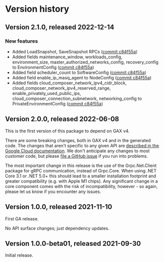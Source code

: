 # Version history

## Version 2.1.0, released 2022-12-14

### New features

- Added LoadSnapshot, SaveSnapshot RPCs ([commit c84f55a](https://github.com/googleapis/google-cloud-dotnet/commit/c84f55a6901a487e1f9494ac73a7ce0dcaf9dfa4))
- Added fields maintenance_window, workloads_config, environment_size, master_authorized_networks_config, recovery_config to EnvironmentConfig ([commit c84f55a](https://github.com/googleapis/google-cloud-dotnet/commit/c84f55a6901a487e1f9494ac73a7ce0dcaf9dfa4))
- Added field scheduler_count to SoftwareConfig ([commit c84f55a](https://github.com/googleapis/google-cloud-dotnet/commit/c84f55a6901a487e1f9494ac73a7ce0dcaf9dfa4))
- Added field enable_ip_masq_agent to NodeConfig ([commit c84f55a](https://github.com/googleapis/google-cloud-dotnet/commit/c84f55a6901a487e1f9494ac73a7ce0dcaf9dfa4))
- Added fields cloud_composer_network_ipv4_cidr_block, cloud_composer_network_ipv4_reserved_range, enable_privately_used_public_ips, cloud_composer_connection_subnetwork, networking_config to PrivateEnvironmentConfig ([commit c84f55a](https://github.com/googleapis/google-cloud-dotnet/commit/c84f55a6901a487e1f9494ac73a7ce0dcaf9dfa4))

## Version 2.0.0, released 2022-06-08

This is the first version of this package to depend on GAX v4.

There are some breaking changes, both in GAX v4 and in the generated
code. The changes that aren't specific to any given API are [described in the Google Cloud
documentation](https://cloud.google.com/dotnet/docs/reference/help/breaking-gax4).
We don't anticipate any changes to most customer code, but please [file a
GitHub issue](https://github.com/googleapis/google-cloud-dotnet/issues/new/choose)
if you run into problems.

The most important change in this release is the use of the Grpc.Net.Client package
for gRPC communication, instead of Grpc.Core. When using .NET Core 3.1 or .NET 5.0+
this should lead to a smaller installation footprint and greater compatibility (e.g.
with Apple M1 chips). Any significant change in a core component comes with the risk
of incompatibility, however - so again, please let us know if you encounter any
issues.


## Version 1.0.0, released 2021-11-10

First GA release.

No API surface changes; just dependency updates.

## Version 1.0.0-beta01, released 2021-09-30

Initial release.
